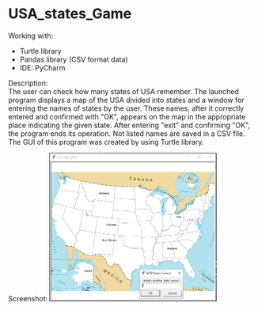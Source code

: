 # USA_states_Game

Working with:
- Turtle library
- Pandas library (CSV format data)
- IDE: PyCharm

Description:<br>
The user can check how many states of USA remember. The launched program displays a map of the USA divided into states and a window for entering the names of states by the user. These names, after it correctly entered and confirmed with "OK", appears on the map in the appropriate place indicating the given state. After entering "exit" and confirming "OK", the program ends its operation. Not listed names are saved in a CSV file.
The GUI of this program was created by using Turtle library.

Screenshot:
<img src="/screenshots/states.png" wight="300px" height="300px">

